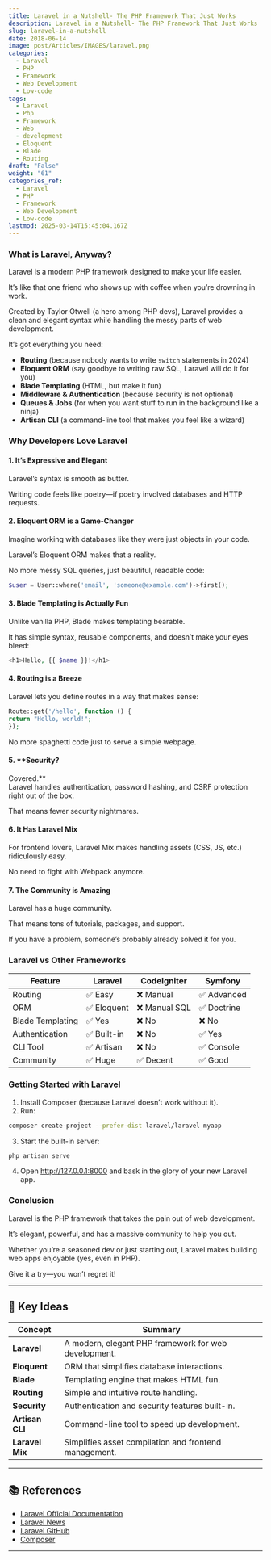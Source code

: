 ```yaml
---
title: Laravel in a Nutshell- The PHP Framework That Just Works
description: Laravel in a Nutshell- The PHP Framework That Just Works
slug: laravel-in-a-nutshell
date: 2018-06-14
image: post/Articles/IMAGES/laravel.png
categories:
  - Laravel
  - PHP
  - Framework
  - Web Development
  - Low-code
tags:
  - Laravel
  - Php
  - Framework
  - Web
  - development
  - Eloquent
  - Blade
  - Routing
draft: "False"
weight: "61"
categories_ref:
  - Laravel
  - PHP
  - Framework
  - Web Development
  - Low-code
lastmod: 2025-03-14T15:45:04.167Z
---
```

<!-- 

## Laravel in a Nutshell: The PHP Framework That Just Works

So, you want to build web apps, but you don’t want to lose your sanity in the process?

Meet Laravel, the PHP framework that makes development a joy rather than a chore.

Whether you're building a simple blog or the next Facebook (good luck with that), Laravel has your back. -->

### What is Laravel, Anyway?

Laravel is a modern PHP framework designed to make your life easier.

It’s like that one friend who shows up with coffee when you’re drowning in work.

Created by Taylor Otwell (a hero among PHP devs), Laravel provides a clean and elegant syntax while handling the messy parts of web development.

It’s got everything you need:

* **Routing** (because nobody wants to write `switch` statements in 2024)
* **Eloquent ORM** (say goodbye to writing raw SQL, Laravel will do it for you)
* **Blade Templating** (HTML, but make it fun)
* **Middleware & Authentication** (because security is not optional)
* **Queues & Jobs** (for when you want stuff to run in the background like a ninja)
* **Artisan CLI** (a command-line tool that makes you feel like a wizard)

### Why Developers Love Laravel

#### 1. **It’s Expressive and Elegant**

Laravel’s syntax is smooth as butter.

Writing code feels like poetry—if poetry involved databases and HTTP requests.

#### 2. **Eloquent ORM is a Game-Changer**

Imagine working with databases like they were just objects in your code.

Laravel’s Eloquent ORM makes that a reality.

No more messy SQL queries, just beautiful, readable code:

```php
$user = User::where('email', 'someone@example.com')->first();
```

#### 3. **Blade Templating is Actually Fun**

Unlike vanilla PHP, Blade makes templating bearable.

It has simple syntax, reusable components, and doesn’t make your eyes bleed:

```php
<h1>Hello, {{ $name }}!</h1>
```

#### 4. **Routing is a Breeze**

Laravel lets you define routes in a way that makes sense:

```php
Route::get('/hello', function () {
return "Hello, world!";
});
```

No more spaghetti code just to serve a simple webpage.

#### 5. \*\*Security?

Covered.\*\*\
Laravel handles authentication, password hashing, and CSRF protection right out of the box.

That means fewer security nightmares.

#### 6. **It Has Laravel Mix**

For frontend lovers, Laravel Mix makes handling assets (CSS, JS, etc.) ridiculously easy.

No need to fight with Webpack anymore.

#### 7. **The Community is Amazing**

Laravel has a huge community.

That means tons of tutorials, packages, and support.

If you have a problem, someone’s probably already solved it for you.

### Laravel vs Other Frameworks

| Feature          | Laravel    | CodeIgniter  | Symfony    |
| ---------------- | ---------- | ------------ | ---------- |
| Routing          | ✅ Easy     | ❌ Manual     | ✅ Advanced |
| ORM              | ✅ Eloquent | ❌ Manual SQL | ✅ Doctrine |
| Blade Templating | ✅ Yes      | ❌ No         | ❌ No       |
| Authentication   | ✅ Built-in | ❌ No         | ✅ Yes      |
| CLI Tool         | ✅ Artisan  | ❌ No         | ✅ Console  |
| Community        | ✅ Huge     | ✅ Decent     | ✅ Good     |

### Getting Started with Laravel

1. Install Composer (because Laravel doesn’t work without it).
2. Run:

```sh
composer create-project --prefer-dist laravel/laravel myapp
```

3. Start the built-in server:

```sh
php artisan serve
```

4. Open <http://127.0.0.1:8000> and bask in the glory of your new Laravel app.

### Conclusion

Laravel is the PHP framework that takes the pain out of web development.

It’s elegant, powerful, and has a massive community to help you out.

Whether you’re a seasoned dev or just starting out, Laravel makes building web apps enjoyable (yes, even in PHP).

Give it a try—you won’t regret it!

***

## 🔑 Key Ideas

| Concept         | Summary                                               |
| --------------- | ----------------------------------------------------- |
| **Laravel**     | A modern, elegant PHP framework for web development.  |
| **Eloquent**    | ORM that simplifies database interactions.            |
| **Blade**       | Templating engine that makes HTML fun.                |
| **Routing**     | Simple and intuitive route handling.                  |
| **Security**    | Authentication and security features built-in.        |
| **Artisan CLI** | Command-line tool to speed up development.            |
| **Laravel Mix** | Simplifies asset compilation and frontend management. |

***

## 📚 References

* [Laravel Official Documentation](https://laravel.com/docs)
* [Laravel News](https://laravel-news.com/)
* [Laravel GitHub](https://github.com/laravel/laravel)
* [Composer](https://getcomposer.org/)

***
